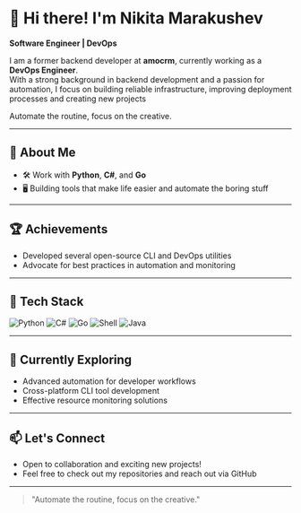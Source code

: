 # 👋 Hi there! I'm Nikita Marakushev

**Software Engineer | DevOps**

I am a former backend developer at **amocrm**, currently working as a **DevOps Engineer**.  
With a strong background in backend development and a passion for automation, I focus on building reliable infrastructure, improving deployment processes and creating new projects

Automate the routine, focus on the creative.

---

## 🚀 About Me

- 🛠️ Work with **Python**, **C#**, and **Go**
- 🖥️ Building tools that make life easier and automate the boring stuff

---

## 🏆 Achievements

- Developed several open-source CLI and DevOps utilities
- Advocate for best practices in automation and monitoring

---

## 🧰 Tech Stack

![Python](https://img.shields.io/badge/-Python-3776AB?style=flat-square&logo=python&logoColor=white)
![C#](https://img.shields.io/badge/-C%23-239120?style=flat-square&logo=c-sharp&logoColor=white)
![Go](https://img.shields.io/badge/-Go-00ADD8?style=flat-square&logo=go&logoColor=white)
![Shell](https://img.shields.io/badge/-Shell-4EAA25?style=flat-square&logo=gnu-bash&logoColor=white)
![Java](https://img.shields.io/badge/-Java-007396?style=flat-square&logo=java&logoColor=white)

---

## 🌱 Currently Exploring

- Advanced automation for developer workflows
- Cross-platform CLI tool development
- Effective resource monitoring solutions

---

## 📫 Let's Connect

- Open to collaboration and exciting new projects!
- Feel free to check out my repositories and reach out via GitHub

---

> "Automate the routine, focus on the creative."

